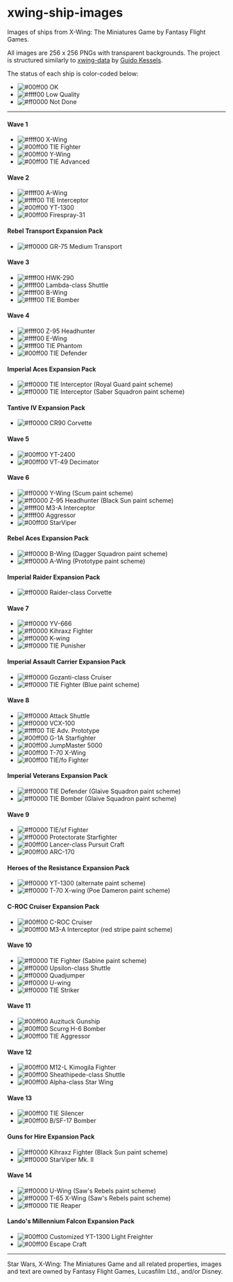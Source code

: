 # xwing-ship-images
Images of ships from X-Wing: The Miniatures Game by Fantasy Flight Games.

All images are 256 x 256 PNGs with transparent backgrounds. The project is structured similarly to [xwing-data](https://github.com/guidokessels/xwing-data) by [Guido Kessels](https://github.com/guidokessels).

The status of each ship is color-coded below:

* ![#00ff00](https://placehold.it/15/00ff00/000000?text=+) OK
* ![#ffff00](https://placehold.it/15/ffff00/000000?text=+) Low Quality
* ![#ff0000](https://placehold.it/15/ff0000/000000?text=+) Not Done

---

#### Wave 1

* ![#ffff00](https://placehold.it/15/ffff00/000000?text=+) X-Wing
* ![#00ff00](https://placehold.it/15/00ff00/000000?text=+) TIE Fighter
* ![#00ff00](https://placehold.it/15/00ff00/000000?text=+) Y-Wing
* ![#00ff00](https://placehold.it/15/00ff00/000000?text=+) TIE Advanced

#### Wave 2

* ![#ffff00](https://placehold.it/15/ffff00/000000?text=+) A-Wing
* ![#ffff00](https://placehold.it/15/ffff00/000000?text=+) TIE Interceptor
* ![#00ff00](https://placehold.it/15/00ff00/000000?text=+) YT-1300
* ![#00ff00](https://placehold.it/15/00ff00/000000?text=+) Firespray-31

#### Rebel Transport Expansion Pack

* ![#ff0000](https://placehold.it/15/ff0000/000000?text=+) GR-75 Medium Transport

#### Wave 3

* ![#ffff00](https://placehold.it/15/ffff00/000000?text=+) HWK-290
* ![#ffff00](https://placehold.it/15/ffff00/000000?text=+) Lambda-class Shuttle
* ![#ffff00](https://placehold.it/15/ffff00/000000?text=+) B-Wing
* ![#ffff00](https://placehold.it/15/ffff00/000000?text=+) TIE Bomber

#### Wave 4

* ![#ffff00](https://placehold.it/15/ffff00/000000?text=+) Z-95 Headhunter
* ![#ffff00](https://placehold.it/15/ffff00/000000?text=+) E-Wing
* ![#ffff00](https://placehold.it/15/ffff00/000000?text=+) TIE Phantom
* ![#00ff00](https://placehold.it/15/00ff00/000000?text=+) TIE Defender

#### Imperial Aces Expansion Pack

* ![#ff0000](https://placehold.it/15/ff0000/000000?text=+) TIE Interceptor (Royal Guard paint scheme)
* ![#ff0000](https://placehold.it/15/ff0000/000000?text=+) TIE Interceptor (Saber Squadron paint scheme)

#### Tantive IV Expansion Pack

* ![#ff0000](https://placehold.it/15/ff0000/000000?text=+) CR90 Corvette

#### Wave 5

* ![#00ff00](https://placehold.it/15/00ff00/000000?text=+) YT-2400
* ![#00ff00](https://placehold.it/15/00ff00/000000?text=+) VT-49 Decimator

#### Wave 6

* ![#ff0000](https://placehold.it/15/ff0000/000000?text=+) Y-Wing (Scum paint scheme)
* ![#ff0000](https://placehold.it/15/ff0000/000000?text=+) Z-95 Headhunter (Black Sun paint scheme)
* ![#ffff00](https://placehold.it/15/ffff00/000000?text=+) M3-A Interceptor
* ![#ffff00](https://placehold.it/15/ffff00/000000?text=+) Aggressor
* ![#00ff00](https://placehold.it/15/00ff00/000000?text=+) StarViper

#### Rebel Aces Expansion Pack

* ![#ff0000](https://placehold.it/15/ff0000/000000?text=+) B-Wing (Dagger Squadron paint scheme)
* ![#ff0000](https://placehold.it/15/ff0000/000000?text=+) A-Wing (Prototype paint scheme)

#### Imperial Raider Expansion Pack

* ![#ff0000](https://placehold.it/15/ff0000/000000?text=+) Raider-class Corvette

#### Wave 7

* ![#ff0000](https://placehold.it/15/ff0000/000000?text=+) YV-666
* ![#ff0000](https://placehold.it/15/ff0000/000000?text=+) Kihraxz Fighter
* ![#ff0000](https://placehold.it/15/ff0000/000000?text=+) K-wing
* ![#ff0000](https://placehold.it/15/ff0000/000000?text=+) TIE Punisher

#### Imperial Assault Carrier Expansion Pack

* ![#ff0000](https://placehold.it/15/ff0000/000000?text=+) Gozanti-class Cruiser
* ![#ff0000](https://placehold.it/15/ff0000/000000?text=+) TIE Fighter (Blue paint scheme)

#### Wave 8

* ![#ff0000](https://placehold.it/15/ff0000/000000?text=+) Attack Shuttle
* ![#ff0000](https://placehold.it/15/ff0000/000000?text=+) VCX-100
* ![#ffff00](https://placehold.it/15/ffff00/000000?text=+) TIE Adv. Prototype
* ![#00ff00](https://placehold.it/15/00ff00/000000?text=+) G-1A Starfighter
* ![#00ff00](https://placehold.it/15/00ff00/000000?text=+) JumpMaster 5000
* ![#00ff00](https://placehold.it/15/00ff00/000000?text=+) T-70 X-Wing
* ![#00ff00](https://placehold.it/15/00ff00/000000?text=+) TIE/fo Fighter

#### Imperial Veterans Expansion Pack

* ![#ff0000](https://placehold.it/15/ff0000/000000?text=+) TIE Defender (Glaive Squadron paint scheme)
* ![#ff0000](https://placehold.it/15/ff0000/000000?text=+) TIE Bomber (Glaive Squadron paint scheme)

#### Wave 9

* ![#ff0000](https://placehold.it/15/ff0000/000000?text=+) TIE/sf Fighter
* ![#ff0000](https://placehold.it/15/ff0000/000000?text=+) Protectorate Starfighter
* ![#00ff00](https://placehold.it/15/00ff00/000000?text=+) Lancer-class Pursuit Craft
* ![#00ff00](https://placehold.it/15/00ff00/000000?text=+) ARC-170

#### Heroes of the Resistance Expansion Pack

* ![#ff0000](https://placehold.it/15/ff0000/000000?text=+) YT-1300 (alternate paint scheme)
* ![#ff0000](https://placehold.it/15/ff0000/000000?text=+) T-70 X-wing (Poe Dameron paint scheme)

#### C-ROC Cruiser Expansion Pack

* ![#00ff00](https://placehold.it/15/00ff00/000000?text=+) C-ROC Cruiser
* ![#00ff00](https://placehold.it/15/00ff00/000000?text=+) M3-A Interceptor (red stripe paint scheme)

#### Wave 10

* ![#ff0000](https://placehold.it/15/ff0000/000000?text=+) TIE Fighter (Sabine paint scheme)
* ![#ff0000](https://placehold.it/15/ff0000/000000?text=+) Upsilon-class Shuttle
* ![#ff0000](https://placehold.it/15/ff0000/000000?text=+) Quadjumper
* ![#ff0000](https://placehold.it/15/ff0000/000000?text=+) U-wing
* ![#ff0000](https://placehold.it/15/ff0000/000000?text=+) TIE Striker

#### Wave 11

* ![#00ff00](https://placehold.it/15/00ff00/000000?text=+) Auzituck Gunship
* ![#00ff00](https://placehold.it/15/00ff00/000000?text=+) Scurrg H-6 Bomber
* ![#00ff00](https://placehold.it/15/00ff00/000000?text=+) TIE Aggressor

#### Wave 12

* ![#00ff00](https://placehold.it/15/00ff00/000000?text=+) M12-L Kimogila Fighter
* ![#00ff00](https://placehold.it/15/00ff00/000000?text=+) Sheathipede-class Shuttle
* ![#00ff00](https://placehold.it/15/00ff00/000000?text=+) Alpha-class Star Wing

#### Wave 13

* ![#00ff00](https://placehold.it/15/00ff00/000000?text=+) TIE Silencer
* ![#00ff00](https://placehold.it/15/00ff00/000000?text=+) B/SF-17 Bomber

#### Guns for Hire Expansion Pack

* ![#ff0000](https://placehold.it/15/ff0000/000000?text=+) Kihraxz Fighter (Black Sun paint scheme)
* ![#ff0000](https://placehold.it/15/ff0000/000000?text=+) StarViper Mk. II

#### Wave 14

* ![#ff0000](https://placehold.it/15/ff0000/000000?text=+) U-Wing (Saw's Rebels paint scheme)
* ![#ff0000](https://placehold.it/15/ff0000/000000?text=+) T-65 X-Wing (Saw's Rebels paint scheme)
* ![#ff0000](https://placehold.it/15/ff0000/000000?text=+) TIE Reaper

#### Lando's Millennium Falcon Expansion Pack

* ![#00ff00](https://placehold.it/15/00ff00/000000?text=+) Customized YT-1300 Light Freighter
* ![#00ff00](https://placehold.it/15/00ff00/000000?text=+) Escape Craft

---

Star Wars, X-Wing: The Miniatures Game and all related properties, images and text are owned by Fantasy Flight Games, Lucasfilm Ltd., and/or Disney.
